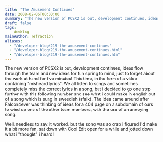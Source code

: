 ```yaml
---
title: "The Amusement Continues"
date: 2008-02-06T00:00:00
summary: "The new version of PCSX2 is out, development continues, ideas flow through the team and new ideas for fun spring to mind, just to forget about the work at hand for five minutes"
draft: false
tags:
  - devblog
mainAuthor: refraction
aliases:
  - "/developer-blog/219-the-amusement-continues"
  - "/developer-blog/219-the-amusement-continues.html"
  - "/developer-blog/219-the-amusement-continues.htm"
---
```


The new version of PCSX2 is out, development continues, ideas flow
through the team and new ideas for fun spring to mind, just to forget
about the work at hand for five minutes! This time, in the form of a
video containing "misheard lyrics". We all listen to songs and sometimes
completely miss the correct lyrics in a song, but i decided to go one
step further with this following number and see what i could make in
english out of a song which is sung in sweedish (afaik). The idea came
around after Falcon4ever was thinking of ideas for a 404 page on a
subdomain of ours to wind up one of the other team members, with the use
of an annoying song.

Well, needless to say, it worked, but the song was so crap i figured I'd
make it a bit more fun, sat down with Cool Edit open for a while and
jotted down what i "thought" i heard!

<!-- TODO add the song, lol? -->
